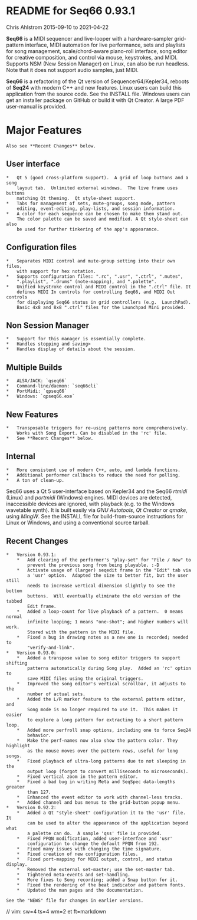 # README for Seq66 0.93.1

Chris Ahlstrom
2015-09-10 to 2021-04-22

__Seq66__ is a MIDI sequencer and live-looper with a hardware-sampler
grid-pattern interface, MIDI automation for live performance, sets and
playlists for song management, scale/chord-aware piano-roll interface, song
editor for creative composition, and control via mouse, keystrokes, and MIDI.
Supports NSM (New Session Manager) on Linux, can also be run headless.
Note that it does not support audio samples, just MIDI.

__Seq66__ is a refactoring of the Qt version of Sequencer64/Kepler34, reboots
of __Seq24__ with modern C++ and new features.  Linux users can build this
application from the source code.  See the INSTALL file.  Windows users can
get an installer package on GitHub or build it with Qt Creator.  A large PDF
user-manual is provided.

# Major Features

    Also see **Recent Changes** below.

##  User interface

    *   Qt 5 (good cross-platform support).  A grid of loop buttons and a song
        layout tab.  Unlimited external windows.  The live frame uses buttons
        matching Qt theming.  Qt style-sheet support.
    *   Tabs for management of sets, mute-groups, song mode, pattern
        editing, event-editing, play-lists, and session information.
    *   A color for each sequence can be chosen to make them stand out.
        The color palette can be saved and modified. A Qt style-sheet can also
        be used for further tinkering of the app's appearance.

##  Configuration files

    *   Separates MIDI control and mute-group setting into their own files,
        with support for hex notation.
    *   Supports configuration files: ".rc", ".usr", ".ctrl", ".mutes",
        ".playlist", ".drums" (note-mapping), and ".palette".
    *   Unified keystroke control and MIDI control in the ".ctrl" file. It
        defines MIDI In controls for controlling Seq66, and MIDI Out controls
        for displaying Seq66 status in grid controllers (e.g.  LaunchPad).
        Basic 4x8 and 8x8 ".ctrl" files for the Launchpad Mini provided.

##  Non Session Manager

    *   Support for this manager is essentially complete.
    *   Handles stopping and saving>
    *   Handles display of details about the session.

##  Multiple Builds

    *   ALSA/JACK: `qseq66`
    *   Command-line/daemon: `seq66cli`
    *   PortMidi: `qpseq66`
    *   Windows: `qpseq66.exe`

##  New Features

    *   Transposable triggers for re-using patterns more comprehensively.
        Works with Song Export. Can be disabled in the 'rc' file.
    *   See **Recent Changes** below.

##  Internal

    *   More consistent use of modern C++, auto, and lambda functions.
    *   Additional performer callbacks to reduce the need for polling.
    *   A ton of clean-up.

Seq66 uses a Qt 5 user-interface based on Kepler34 and the Seq66 *rtmidi*
(Linux) and *portmidi* (Windows) engines.  MIDI devices are detected,
inaccessible devices are ignored, with playback (e.g. to the Windows wavetable
synth). It is built easily via *GNU Autotools*, *Qt Creator* or *qmake*, using
*MingW*.  See the INSTALL file for build-from-source instructions for Linux or
Windows, and using a conventional source tarball.

## Recent Changes

    *   Version 0.93.1:
        *   Add clearing of the performer's "play-set" for "File / New" to
            prevent the previous song from being playable. :-D
        *   Activate usage of (larger) seqedit frame in the "Edit" tab via
            a 'usr' option.  Adapted the size to better fit, but the user still
            needs to increase vertical dimension slightly to see the bottom
            buttons.  Will eventually eliminate the old version of the tabbed
            Edit frame.
        *   Added a loop-count for live playback of a pattern.  0 means normal
            infinite looping; 1 means "one-shot"; and higher numbers will work.
            Stored with the pattern in the MIDI file.
        *   Fixed a bug in drawing notes as a new one is recorded; needed to
            "verify-and-link".
    *   Version 0.93.0:
        *   Added a transpose value to song editor triggers to support shifting
            patterns automatically during Song play.  Added an 'rc' option to
            save MIDI files using the original triggers.
        *   Improved the song editor's vertical scrollbar, it adjusts to the
            number of actual sets.
        *   Added the L/R marker feature to the external pattern editor, and
            Song mode is no longer required to use it.  This makes it easier
            to explore a long pattern for extracting to a short pattern loop.
        *   Added more perfroll snap options, including one to force Seq24
            behavior.
        *   Make the perf-names now also show the pattern color. They highlight
            as the mouse moves over the pattern rows, useful for long songs.
        *   Fixed playback of ultra-long patterns due to not sleeping in the
            output loop (forgot to convert milliseconds to microseconds).
        *   Fixed vertical zoom in the pattern editor.
        *   Fixed a bad bug in writing Meta and SeqSpec data-lengths greater
            than 127.
        *   Enhanced the event editor to work with channel-less tracks.
        *   Added channel and bus menus to the grid-button popup menu.
    *   Version 0.92.2:
        *   Added a Qt "style-sheet" configuration it to the 'usr' file. It
            can be used to alter the appearance of the application beyond what
            a palette can do.  A sample 'qss' file is provided.
        *   Fixed PPQN modification, added user-interface and 'usr'
            configuration to change the default PPQN from 192.
        *   Fixed many issues with changing the time signature.
        *   Fixed creation of new configuration files.
        *   Fixed port-mapping for MIDI output, control, and status display.
        *   Removed the external set-master; use the set-master tab.
        *   Tightened meta-events and set-handling.
        *   More fixes to Song recording; added a Snap button for it.
        *   Fixed the rendering of the beat indicator and pattern fonts.
        *   Updated the man pages and the documentation.

    See the "NEWS" file for changes in earlier versions.

// vim: sw=4 ts=4 wm=2 et ft=markdown
